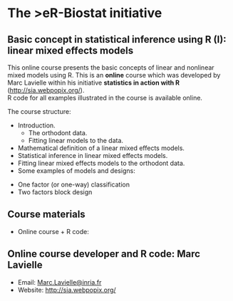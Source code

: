 # The >eR-Biostat initiative
## Basic concept in statistical inference using R (I): linear mixed effects models

This online course presents the basic concepts of  linear and nonlinear mixed models using R. 
This is an **online** course which was developed by Marc Lavielle within his initiative **statistics in action with R** (http://sia.webpopix.org/).  
R code for all examples illustrated in the course is available online. 

The course structure:

* Introduction.
  + The orthodont data.
  + Fitting linear models to the data.
* Mathematical definition of a linear mixed effects models.
* Statistical inference in linear mixed effects models.
* Fitting linear mixed effects models to the orthodont data.
* Some examples of models and designs:
 + One factor (or one-way) classification
 + Two factors block design

## Course materials

* Online course + R code:

## Online course developer and R code: Marc Lavielle 

* Email: Marc.Lavielle@inria.fr
* Website: http://sia.webpopix.org/ 

